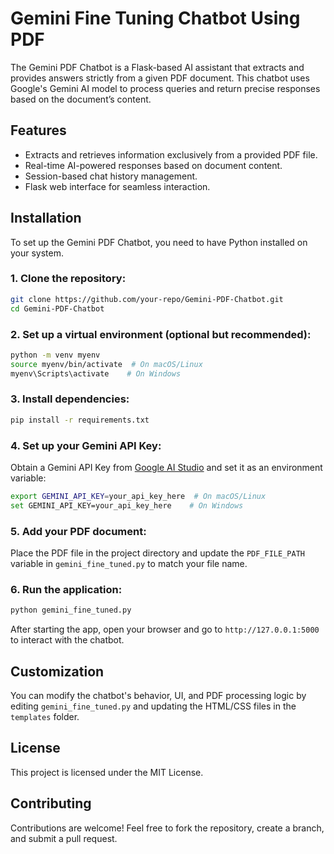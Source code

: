 # **Gemini Fine Tuning Chatbot Using PDF**

The Gemini PDF Chatbot is a Flask-based AI assistant that extracts and provides answers strictly from a given PDF document. This chatbot uses Google's Gemini AI model to process queries and return precise responses based on the document’s content.

## Features

- Extracts and retrieves information exclusively from a provided PDF file.
- Real-time AI-powered responses based on document content.
- Session-based chat history management.
- Flask web interface for seamless interaction.

## Installation

To set up the Gemini PDF Chatbot, you need to have Python installed on your system.

### **1. Clone the repository:**
```bash
git clone https://github.com/your-repo/Gemini-PDF-Chatbot.git
cd Gemini-PDF-Chatbot
```

### **2. Set up a virtual environment (optional but recommended):**
```bash
python -m venv myenv
source myenv/bin/activate  # On macOS/Linux
myenv\Scripts\activate    # On Windows
```

### **3. Install dependencies:**
```bash
pip install -r requirements.txt
```

### **4. Set up your Gemini API Key:**
Obtain a Gemini API Key from [Google AI Studio](https://aistudio.google.com/app/apikey) and set it as an environment variable:
```bash
export GEMINI_API_KEY=your_api_key_here  # On macOS/Linux
set GEMINI_API_KEY=your_api_key_here    # On Windows
```

### **5. Add your PDF document:**
Place the PDF file in the project directory and update the `PDF_FILE_PATH` variable in `gemini_fine_tuned.py` to match your file name.

### **6. Run the application:**
```bash
python gemini_fine_tuned.py
```
After starting the app, open your browser and go to `http://127.0.0.1:5000` to interact with the chatbot.

## Customization
You can modify the chatbot's behavior, UI, and PDF processing logic by editing `gemini_fine_tuned.py` and updating the HTML/CSS files in the `templates` folder.

## License
This project is licensed under the MIT License.

## Contributing
Contributions are welcome! Feel free to fork the repository, create a branch, and submit a pull request.
